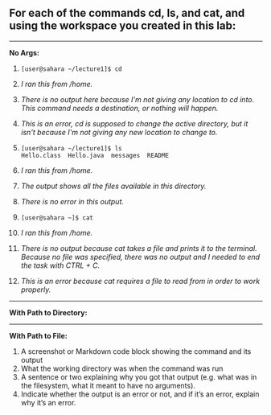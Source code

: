 ## For each of the commands cd, ls, and cat, and using the workspace you created in this lab:
---
**No Args:**
1. `[user@sahara ~/lecture1]$ cd`
2. _I ran this from /home._
3. _There is no output here because I'm not giving any location to cd into. This command needs a destination, or nothing will happen._
4. _This is an error, cd is supposed to change the active directory, but it isn't because I'm not giving any new location to change to._ <br />

1. `[user@sahara ~/lecture1]$ ls` <br />
   `Hello.class  Hello.java  messages  README` <br />
2. _I ran this from /home._
3. _The output shows all the files available in this directory._
4. _There is no error in this output._ <br />

1. `[user@sahara ~]$ cat`
2. _I ran this from /home._
3. _There is no output because cat takes a file and prints it to the terminal. Because no file was specified, there was no output and I needed to end the task with CTRL + C._
4. _This is an error because cat requires a file to read from in order to work properly._ <br />

---
**With Path to Directory:**

---
**With Path to File:**


1. A screenshot or Markdown code block showing the command and its output
2. What the working directory was when the command was run
3. A sentence or two explaining why you got that output (e.g. what was in the filesystem, what it meant to have no arguments).
4. Indicate whether the output is an error or not, and if it’s an error, explain why it’s an error.
